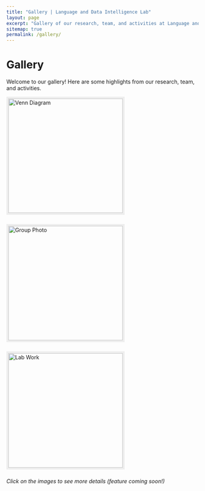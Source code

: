 ```yaml
---
title: "Gallery | Language and Data Intelligence Lab"
layout: page
excerpt: "Gallery of our research, team, and activities at Language and Data Intelligence Lab."
sitemap: true
permalink: /gallery/
---
```



# Gallery

Welcome to our gallery! Here are some highlights from our research, team, and activities.

<div style="display: flex; flex-wrap: wrap; gap: 16px;">
	<img src="{{ site.url }}{{ site.baseurl }}/images/respic/venn_diagram.jpg" alt="Venn Diagram" style="width: 300px; border: 5px solid #eee; margin-bottom: 8px;">
	<img src="{{ site.url }}{{ site.baseurl }}/images/logopic/group_photo.jpg" alt="Group Photo" style="width: 300px; border: 5px solid #eee; margin-bottom: 8px;">
	<img src="{{ site.url }}{{ site.baseurl }}/images/teampic/lab_work.jpg" alt="Lab Work" style="width: 300px; border: 5px solid #eee; margin-bottom: 8px;">
	<!-- 추가 이미지는 위와 같이 복사해서 경로만 바꿔주세요 -->
</div>

*Click on the images to see more details (feature coming soon!)*

